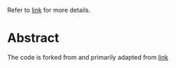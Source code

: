 Refer to [link](https://hackmd.io/@xaENsB9DQ7WELI3Js9RcuA/SJwD_ERvJe) for more details.

# Abstract 
The code is forked from and primarily adapted from [link](https://github.com/eriklindernoren/PyTorch-YOLOv3)